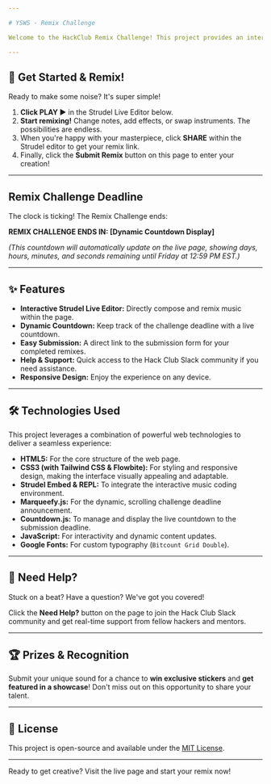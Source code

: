 ```yaml
---

# YSWS - Remix Challenge

Welcome to the HackClub Remix Challenge! This project provides an interactive platform for you to unleash your creativity by remixing a Strudel beat. Dive in, make some music, and submit your unique sound to win exclusive stickers and get featured!

---
```


## 🚀 Get Started & Remix!

Ready to make some noise? It's super simple!

1.  **Click PLAY ▶️** in the Strudel Live Editor below.
2.  **Start remixing!** Change notes, add effects, or swap instruments. The possibilities are endless.
3.  When you're happy with your masterpiece, click **SHARE** within the Strudel editor to get your remix link.
4.  Finally, click the **Submit Remix** button on this page to enter your creation!

---

## Remix Challenge Deadline



The clock is ticking! The Remix Challenge ends:

**REMIX CHALLENGE ENDS IN: \[Dynamic Countdown Display]**

*(This countdown will automatically update on the live page, showing days, hours, minutes, and seconds remaining until Friday at 12:59 PM EST.)*

---

## ✨ Features

* **Interactive Strudel Live Editor:** Directly compose and remix music within the page.
* **Dynamic Countdown:** Keep track of the challenge deadline with a live countdown.
* **Easy Submission:** A direct link to the submission form for your completed remixes.
* **Help & Support:** Quick access to the Hack Club Slack community if you need assistance.
* **Responsive Design:** Enjoy the experience on any device.

---

## 🛠️ Technologies Used

This project leverages a combination of powerful web technologies to deliver a seamless experience:

* **HTML5:** For the core structure of the web page.
* **CSS3 (with Tailwind CSS & Flowbite):** For styling and responsive design, making the interface visually appealing and adaptable.
* **Strudel Embed & REPL:** To integrate the interactive music coding environment.
* **Marqueefy.js:** For the dynamic, scrolling challenge deadline announcement.
* **Countdown.js:** To manage and display the live countdown to the submission deadline.
* **JavaScript:** For interactivity and dynamic content updates.
* **Google Fonts:** For custom typography (`Bitcount Grid Double`).

---

## 🤝 Need Help?

Stuck on a beat? Have a question? We've got you covered!

Click the **Need Help?** button on the page to join the Hack Club Slack community and get real-time support from fellow hackers and mentors.

---

## 🏆 Prizes & Recognition

Submit your unique sound for a chance to **win exclusive stickers** and **get featured in a showcase**! Don't miss out on this opportunity to share your talent.

---

## 📄 License

This project is open-source and available under the [MIT License](https://opensource.org/licenses/MIT).

---

Ready to get creative? Visit the live page and start your remix now!
